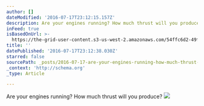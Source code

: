 ```yaml
---
author: []
dateModified: '2016-07-17T23:12:15.157Z'
description: Are your engines running? How much thrust will you produce?
inFeed: true
isBasedOnUrl: >-
  https://the-grid-user-content.s3-us-west-2.amazonaws.com/54ffc6d2-49f2-43e4-ab89-850779087a02.jpg
title: ''
datePublished: '2016-07-17T23:12:38.030Z'
starred: false
sourcePath: _posts/2016-07-17-are-your-engines-running-how-much-thrust-will-you-produce.md
_context: 'http://schema.org'
_type: Article

---
```

Are your engines running? How much thrust will you produce?
![](https://the-grid-user-content.s3-us-west-2.amazonaws.com/54ffc6d2-49f2-43e4-ab89-850779087a02.jpg)
